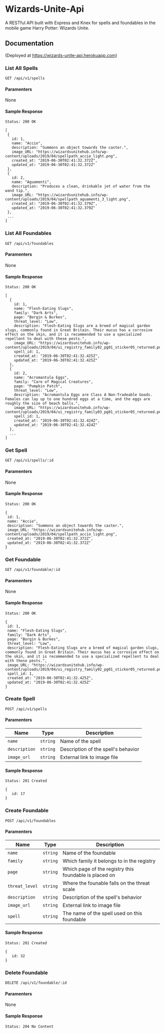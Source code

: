 # Wizards-Unite-Api

A RESTful API built with Express and Knex for spells and foundables in the mobile game Harry Potter: Wizards Unite.

## Documentation

(Deployed at https://wizards-unite-api.herokuapp.com)

### List All Spells

`GET /api/v1/spells`

#### Paramenters

None

#### Sample Response 
```
Status: 200 OK
```
 ```
[
  {
    id: 1,
    name: "Accio",
    description: "Summons an object towards the caster.",
    image_URL: "https://wizardsunitehub.info/wp-content/uploads/2019/04/spellpath_accio_light.png",
    created_at: "2019-06-30T02:41:32.372Z",
    updated_at: "2019-06-30T02:41:32.372Z"
  },
  {
    id: 2,
    name: "Aguamenti",
    description: "Produces a clean, drinkable jet of water from the wand tip.",
    image_URL: "https://wizardsunitehub.info/wp-content/uploads/2019/04/spellpath_aguamenti_3_light.png",
    created_at: "2019-06-30T02:41:32.379Z",
    updated_at: "2019-06-30T02:41:32.379Z"
  },
  ...
]
```

### List All Foundables

`GET /api/v1/foundables`

#### Paramenters

None

#### Sample Response 
```
Status: 200 OK
```
```
[
  {
    id: 1,
    name: "Flesh-Eating Slugs",
    family: "Dark Arts",
    page: "Borgin & Burkes",
    threat_level: "Low",
    description: "Flesh-Eating Slugs are a breed of magical garden slugs, commonly found in Great Britain. Their mucus has a corrosive effect on the skin, and it is recommended to use a specialized repellent to deal with these pests.",
    image_URL: "https://wizardsunitehub.info/wp-content/uploads/2019/04/ui_registry_family02_pg01_sticker05_returned.png",
    spell_id: 1,
    created_at: "2019-06-30T02:41:32.425Z",
    updated_at: "2019-06-30T02:41:32.425Z"
  },
  {
    id: 2,
    name: "Acromantula Eggs",
    family: "Care of Magical Creatures",
    page: "Pumpkin Patch",
    threat_level: "Low",
    description: "Acromantula Eggs are Class A Non-Tradeable Goods. Females can lay up to one hundred eggs at a time, and the eggs are roughly the size of beach balls.",
    image_URL: "https://wizardsunitehub.info/wp-content/uploads/2019/04/ui_registry_family03_pg01_sticker05_returned.png",
    spell_id: 1,
    created_at: "2019-06-30T02:41:32.424Z",
    updated_at: "2019-06-30T02:41:32.424Z"
  },
  ...
]
```

### Get Spell

`GET /api/v1/spells/:id`

#### Paramenters

None

#### Sample Response 
```
Status: 200 OK
```
 ```
{
  id: 1,
  name: "Accio",
  description: "Summons an object towards the caster.",
  image_URL: "https://wizardsunitehub.info/wp-content/uploads/2019/04/spellpath_accio_light.png",
  created_at: "2019-06-30T02:41:32.372Z",
  updated_at: "2019-06-30T02:41:32.372Z"
}
```

### Get Foundable

`GET /api/v1/foundable/:id`

#### Paramenters

None

#### Sample Response 
```
Status: 200 OK
```
 ```
{
  id: 1,
  name: "Flesh-Eating Slugs",
  family: "Dark Arts",
  page: "Borgin & Burkes",
  threat_level: "Low",
  description: "Flesh-Eating Slugs are a breed of magical garden slugs, commonly found in Great Britain. Their mucus has a corrosive effect on the skin, and it is recommended to use a specialized repellent to deal with these pests.",
  image_URL: "https://wizardsunitehub.info/wp-content/uploads/2019/04/ui_registry_family02_pg01_sticker05_returned.png",
  spell_id: 1,
  created_at: "2019-06-30T02:41:32.425Z",
  updated_at: "2019-06-30T02:41:32.425Z"
}
```

### Create Spell

`POST /api/v1/spells`

#### Paramenters

| Name         | Type    | Description                         |
| ------------ |---------| ------------                        |
| `name`       | `string`| Name of the spell                   |
| `description`| `string`| Description of the spell's behavior |
| `image_url`  | `string`| External link to image file         |

#### Sample Response 
```
Status: 201 Created
```
 ```
{
	id: 17
}
```

### Create Foundable

`POST /api/v1/foundables`

#### Paramenters

| Name         | Type    | Description                                            |
| ------------ |---------| ------------                                           |
| `name`       | `string`| Name of the foundable                                  |
| `family`     | `string`| Which family it belongs to in the registry             |
| `page`       | `string`| Which page of the registry this foundable is placed on |
| `threat_level`| `string`| Where the founable falls on the threat scale          |
| `description`| `string`| Description of the spell's behavior                    |
| `image_url`  | `string`| External link to image file                            |
| `spell`       | `string`| The name of the spell used on this foundable          |


#### Sample Response 
```
Status: 201 Created
```
 ```
{
	id: 32
}
```

### Delete Foundable

`DELETE /api/v1/foundable/:id`

#### Paramenters

None

#### Sample Response 
```
Status: 204 No Content
```

